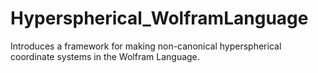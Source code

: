 # Hyperspherical_WolframLanguage
Introduces a framework for making non-canonical hyperspherical coordinate systems in the Wolfram Language.
